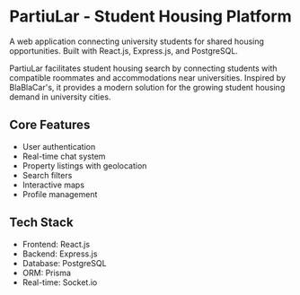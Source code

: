 # PartiuLar - Student Housing Platform
A web application connecting university students for shared housing opportunities. Built with React.js, Express.js, and PostgreSQL.

PartiuLar facilitates student housing search by connecting students with compatible roommates and accommodations near universities. Inspired by BlaBlaCar's, it provides a modern solution for the growing student housing demand in university cities.


## Core Features
- User authentication
- Real-time chat system
- Property listings with geolocation
- Search filters 
- Interactive maps
- Profile management

## Tech Stack
- Frontend: React.js
- Backend: Express.js
- Database: PostgreSQL
- ORM: Prisma
- Real-time: Socket.io